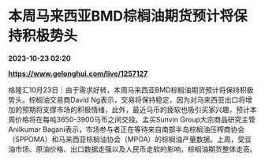 # 本周马来西亚BMD棕榈油期货预计将保持积极势头

**2023-10-23 02:20**

**https://www.gelonghui.com/live/1257127**

格隆汇10月23日｜由于需求好转，本周马来西亚BMD棕榈油期货预计将保持积极势头。棕榈油交易商David Ng表示，交易将保持稳定，因为对马来西亚出口将增加的预期将支撑市场的积极情绪，此外，最近马币的疲软也吸引买家兴趣，预计本周价格将在每吨3650-3900马币之间交投。孟买Sunvin Group大宗商品研究主管Anilkumar Bagani表示，市场参与者正在等待来自南部半岛棕榈油压榨商协会（SPPOMA）和马来西亚棕榈油协会（MPOA）的棕榈油产量数据。上周，受豆油市场、原油价格、出口数据走强以及人民币走软的影响，棕榈油期货整体走高。